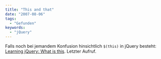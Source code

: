 ```yaml
---
title: "This and that"
date: "2007-08-06"
tags:
  - "Gefunden"
keywords:
  - "jQuery"
---
```


Falls noch bei jemandem Konfusion hinsichtlich `$(this)` in jQuery besteht: [Learning jQuery: What is this](http://www.learningjquery.com/2007/08/what-is-this). Letzter Aufruf.
